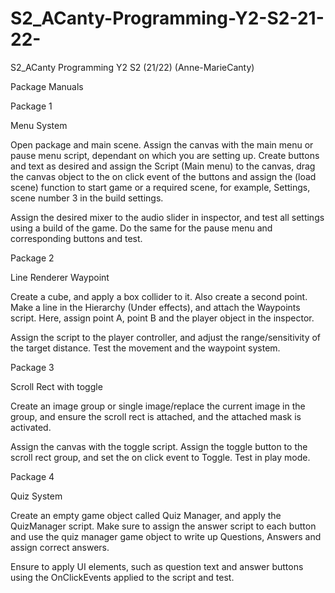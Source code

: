 # S2_ACanty-Programming-Y2-S2-21-22-
S2_ACanty Programming Y2 S2 (21/22)  (Anne-MarieCanty)

Package Manuals

Package 1

Menu System

Open package and main scene.
Assign the canvas with the main menu or pause menu script, dependant on which you are setting up.
Create buttons and text as desired and assign the Script (Main menu) to the canvas, drag the canvas object to the on click event of the buttons and assign the (load scene) function to start game or a required scene, for example, Settings, scene number 3 in the build settings. 

Assign the desired mixer to the audio slider in inspector, and test all settings using a build of the game. Do the same for the pause menu and corresponding buttons and test. 

Package 2

Line Renderer Waypoint

Create a cube, and apply a box collider to it. Also create a second point. Make a line in the Hierarchy (Under effects), and attach the Waypoints script. Here, assign point A, point B and the player object in the inspector. 

Assign the script to the player controller, and adjust the range/sensitivity of the target distance. Test the movement and the waypoint system. 

Package 3 

Scroll Rect with toggle

Create an image group or single image/replace the current image in the group, and ensure the scroll rect is attached, and the attached mask is activated. 

Assign the canvas with the toggle script. Assign the toggle button to the scroll rect group, and set the on click event to Toggle. Test in play mode. 

Package 4

Quiz System 

Create an empty game object called Quiz Manager, and apply the QuizManager script. Make sure to assign the answer script to each button and use the quiz manager game object to write up Questions, Answers and assign correct answers. 

Ensure to apply UI elements, such as question text and answer buttons using the OnClickEvents applied to the script and test.
